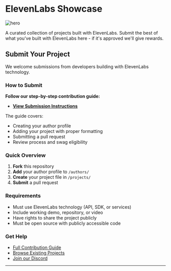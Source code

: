 # ElevenLabs Showcase

![hero](apps/www/public/opengraph-image.png)

A curated collection of projects built with ElevenLabs. Submit the best of what you've built with ElevenLabs here - if it's approved we'll give rewards.

## Submit Your Project

We welcome submissions from developers building with ElevenLabs technology.

### How to Submit

**Follow our step-by-step contribution guide:**

- **[View Submission Instructions](.github/CONTRIBUTING.md)**

The guide covers:

- Creating your author profile
- Adding your project with proper formatting
- Submitting a pull request
- Review process and swag eligibility

### Quick Overview

1. **Fork** this repository
2. **Add** your author profile to `/authors/`
3. **Create** your project file in `/projects/`
4. **Submit** a pull request

### Requirements

- Must use ElevenLabs technology (API, SDK, or services)
- Include working demo, repository, or video
- Have rights to share the project publicly
- Must be open source with publicly accessible code

### Get Help

- [Full Contribution Guide](.github/CONTRIBUTING.md)
- [Browse Existing Projects](https://showcase.elevenlabs.com/projects)
- [Join our Discord](https://discord.gg/elevenlabs)

---
